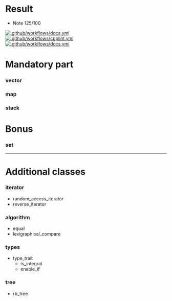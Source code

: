 # Result

- Note 125/100

[![.github/workflows/docs.yml](https://github.com/c3b5aw/ft_containers/actions/workflows/docs.yml/badge.svg?branch=main)](https://github.com/c3b5aw/ft_containers/actions/workflows/docs.yml) <br />
[![.github/workflows/cpplint.yml](https://github.com/c3b5aw/ft_containers/actions/workflows/cpplint.yml/badge.svg?branch=main)](https://github.com/c3b5aw/ft_containers/actions/workflows/cpplint.yml) <br />
[![.github/workflows/docs.yml](https://github.com/c3b5aw/ft_containers/actions/workflows/unit_test.yml/badge.svg?branch=main)](https://github.com/c3b5aw/ft_containers/actions/workflows/unit_test.yml)

# Mandatory part

### vector
### map
### stack

# Bonus

### set

---

# Additional classes

### iterator	
- random_access_iterator
- reverse_iterator

### algorithm
- equal
- lexigraphical_compare

### types
- type_trait
	- is_integral
	- enable_if

### tree
- rb_tree
